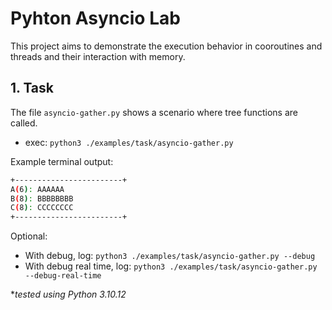 # Pyhton Asyncio Lab
This project aims to demonstrate the execution behavior in cooroutines and threads and their interaction with memory.

## 1. Task
The file `asyncio-gather.py` shows a scenario where tree functions are called.
- exec: `python3 ./examples/task/asyncio-gather.py`

Example terminal output:
```Bash
+------------------------+
A(6): AAAAAA
B(8): BBBBBBBB
C(8): CCCCCCCC
+------------------------+
```

Optional:
- With debug, log: `python3 ./examples/task/asyncio-gather.py --debug`
- With debug real time, log: `python3 ./examples/task/asyncio-gather.py --debug-real-time`

*_tested using Python 3.10.12_